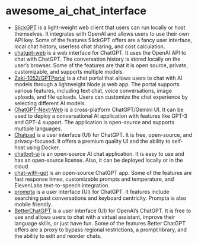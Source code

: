 # awesome_ai_chat_interface
*   [SlickGPT](https://github.com/ShipBit/slickgpt) is a light-weight web client that users can run locally or host themselves. It integrates with OpenAI and allows users to use their own API key. Some of the features SlickGPT offers are a fancy user interface, local chat history, userless chat sharing, and cost calculation.
*   [chatgpt-web](https://github.com/Niek/chatgpt-web) is a web interface for ChatGPT. It uses the OpenAI API to chat with ChatGPT. The conversation history is stored locally on the user’s browser. Some of the features are that it is open source, private, customizable, and supports multiple models.
*   [Zaki-1052/GPTPortal](https://github.com/Zaki-1052/GPTPortal) is a chat portal that allows users to chat with AI models through a lightweight Node.js web app. The portal supports various features, including text chat, voice conversations, image uploads, and file uploads. Users can customize the chat experience by selecting different AI models.
*   [ChatGPT-Next-Web](https://github.com/ChatGPTNextWeb/ChatGPT-Next-Web) is a cross-platform ChatGPT/Gemini UI. It can be used to deploy a conversational AI application with features like GPT-3 and GPT-4 support. The application is open-source and supports multiple languages.
*   [Chatpad](https://github.com/deiucanta/chatpad) is a user interface (UI) for ChatGPT. It is free, open-source, and privacy-focused. It offers a premium quality UI and the ability to self-host using Docker.
*   [chatbot-ui](https://github.com/mckaywrigley/chatbot-ui) is an open-source AI chat application. It is easy to use and has an open-source license. Also, it can be deployed locally or in the cloud.
*   [chat-with-gpt](https://github.com/cogentapps/chat-with-gpt) is an open-source ChatGPT app. Some of the features are fast response times, customizable prompts and temperature, and ElevenLabs text-to-speech integration.
*   [prompta](https://github.com/iansinnott/prompta) is a user interface (UI) for ChatGPT. It features include searching past conversations and keyboard centricity. Prompta is also mobile friendly.
*   [BetterChatGPT](https://github.com/ztjhz/BetterChatGPT) is a user interface (UI) for OpenAI’s ChatGPT. It is free to use and allows users to chat with a virtual assistant, improve their language skills, or just have fun. Some of the features Better ChatGPT offers are a proxy to bypass regional restrictions, a prompt library, and the ability to edit and reorder chats.
